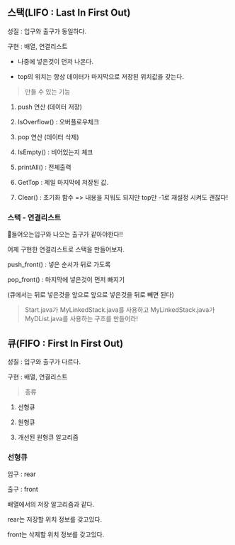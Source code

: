 ## 스택(LIFO : Last In First Out)



성질 : 입구와 출구가 동일하다.

구현 : 배열, 연결리스트

- 나중에 넣은것이 먼저 나온다.

- top의 위치는 항상 데이터가 마지막으로 저장된 위치값을 갖는다.



> 만들 수 있는 기능 

1.  push 연산 (데이터 저장)
2.  IsOverflow() : 오버플로우체크
3.  pop 연산 (데이터 삭제) 
4.  IsEmpty() : 비어있는지 체크

5. printAll() : 전체출력

6. GetTop : 제일 마지막에 저장된 값.

7. Clear() : 초기화 함수 => 내용을 지워도 되지만 top만 -1로 재설정 시켜도 괜찮다!



### 스택 - 연결리스트

📌들어오는입구와 나오는 출구가 같아야한다!! 

어제 구현한 연결리스트로 스택을 만들어보자.

push_front() : 넣은 순서가 뒤로 가도록

pop_front() : 마지막에 넣은것이 먼저 빠지기

(큐에서는 뒤로 넣은것을 앞으로 앞으로 넣은것을 뒤로 빼면 된다)



> Start.java가 MyLinkedStack.java를 사용하고 MyLinkedStack.java가 MyDList.java를 사용하는 구조를 만들어라!





## 큐(FIFO : First In First Out)

성질 : 입구와 출구가 다르다.

구현 : 배열, 연결리스트

>종류

1. 선형큐

2. 원형큐

3. 개선된 원형큐 알고리즘



### 선형큐

입구 : rear

출구 : front

배열에서의 저장 알고리즘과 같다.

rear는 저장할 위치 정보를 갖고있다.

front는 삭제할 위치 정보를 갖고있다.